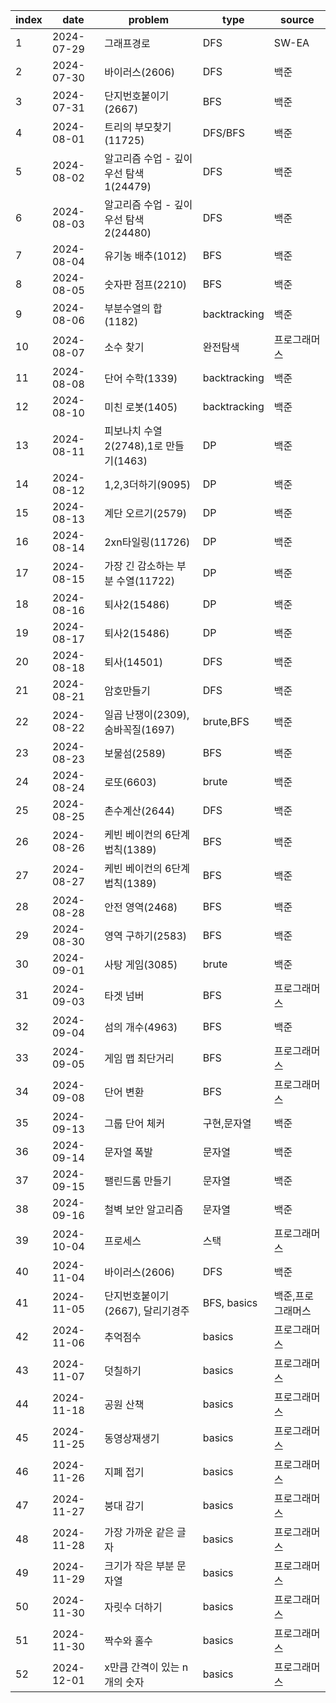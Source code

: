 | index | date       | problem                                 | type         | source       |
| ----- | ---------- | --------------------------------------- | ------------ | ------------ |
| 1     | 2024-07-29 | 그래프경로                              | DFS          | SW-EA        |
| 2     | 2024-07-30 | 바이러스(2606)                          | DFS          | 백준         |
| 3     | 2024-07-31 | 단지번호붙이기(2667)                    | BFS          | 백준         |
| 4     | 2024-08-01 | 트리의 부모찾기(11725)                  | DFS/BFS      | 백준         |
| 5     | 2024-08-02 | 알고리즘 수업 - 깊이 우선 탐색 1(24479) | DFS          | 백준         |
| 6     | 2024-08-03 | 알고리즘 수업 - 깊이 우선 탐색 2(24480) | DFS          | 백준         |
| 7     | 2024-08-04 | 유기농 배추(1012)                       | BFS          | 백준         |
| 8     | 2024-08-05 | 숫자판 점프(2210)                       | BFS          | 백준         |
| 9     | 2024-08-06 | 부분수열의 합(1182)                     | backtracking | 백준         |
| 10    | 2024-08-07 | 소수 찾기                               | 완전탐색     | 프로그래머스 |
| 11    | 2024-08-08 | 단어 수학(1339)                         | backtracking | 백준         |
| 12    | 2024-08-10 | 미친 로봇(1405)                         | backtracking | 백준         |
| 13    | 2024-08-11 | 피보나치 수열2(2748),1로 만들기(1463)   | DP           | 백준         |
| 14    | 2024-08-12 | 1,2,3더하기(9095)                       | DP           | 백준         |
| 15    | 2024-08-13 | 계단 오르기(2579)                       | DP           | 백준         |
| 16    | 2024-08-14 | 2xn타일링(11726)                        | DP           | 백준         |
| 17    | 2024-08-15 | 가장 긴 감소하는 부분 수열(11722)       | DP           | 백준         |
| 18    | 2024-08-16 | 퇴사2(15486)                            | DP           | 백준         |
| 19    | 2024-08-17 | 퇴사2(15486)                            | DP           | 백준         |
| 20    | 2024-08-18 | 퇴사(14501)                             | DFS          | 백준         |
| 21    | 2024-08-21 | 암호만들기                              | DFS          | 백준         |
| 22    | 2024-08-22 | 일곱 난쟁이(2309),숨바꼭질(1697)        | brute,BFS    | 백준         |
| 23    | 2024-08-23 | 보물섬(2589)                            | BFS          | 백준         |
| 24    | 2024-08-24 | 로또(6603)                              | brute        | 백준         |
| 25    | 2024-08-25 | 촌수계산(2644)                          | DFS          | 백준         |
| 26    | 2024-08-26 | 케빈 베이컨의 6단계 법칙(1389)          | BFS          | 백준         |
| 27    | 2024-08-27 | 케빈 베이컨의 6단계 법칙(1389)          | BFS          | 백준         |
| 28    | 2024-08-28 | 안전 영역(2468)                         | BFS          | 백준         |
| 29    | 2024-08-30 | 영역 구하기(2583)                       | BFS          | 백준         |
| 30    | 2024-09-01 | 사탕 게임(3085)                         | brute        | 백준         |
| 31    | 2024-09-03 | 타겟 넘버                               | BFS          | 프로그래머스 |
| 32    | 2024-09-04 | 섬의 개수(4963)                         | BFS          | 백준         |
| 33    | 2024-09-05 | 게임 맵 최단거리                        | BFS          | 프로그래머스 |
| 34    | 2024-09-08 | 단어 변환                               | BFS          | 프로그래머스 |
| 35    | 2024-09-13 | 그룹 단어 체커                          | 구현,문자열  | 백준         |
| 36    | 2024-09-14 | 문자열 폭발                             | 문자열       | 백준         |
| 37    | 2024-09-15 | 팰린드롬 만들기                         | 문자열       | 백준         |
| 38    | 2024-09-16 | 철벽 보안 알고리즘                      | 문자열       | 백준         |
| 39    | 2024-10-04 | 프로세스                    |         스택       | 프로그래머스         |
|40| 2024-11-04| 바이러스(2606)                          | DFS          | 백준         |
|41|2024-11-05| 단지번호붙이기(2667), 달리기경주                   | BFS, basics  | 백준,프로그래머스   |
|42|2024-11-06| 추억점수                   |  basics  | 프로그래머스   |
|43|2024-11-07| 덧칠하기 |  basics  | 프로그래머스   |
|44|2024-11-18| 공원 산책 |  basics  | 프로그래머스   |
|45|2024-11-25| 동영상재생기|  basics  | 프로그래머스   | 
|46|2024-11-26| 지폐 접기|basics  | 프로그래머스   | 
|47|2024-11-27| 붕대 감기|basics  | 프로그래머스   | 
|48|2024-11-28| 가장 가까운 같은 글자 |basics  | 프로그래머스   | 
|49|2024-11-29| 크기가 작은 부분 문자열|basics  | 프로그래머스   | 
|50|2024-11-30| 자릿수 더하기|basics  | 프로그래머스   | 
|51|2024-11-30| 짝수와 홀수|basics  | 프로그래머스   |
|52|2024-12-01|x만큼 간격이 있는 n개의 숫자|basics  | 프로그래머스   |